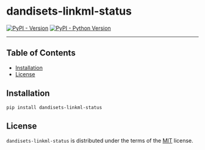 # dandisets-linkml-status

[![PyPI - Version](https://img.shields.io/pypi/v/dandisets-linkml-status.svg)](https://pypi.org/project/dandisets-linkml-status)
[![PyPI - Python Version](https://img.shields.io/pypi/pyversions/dandisets-linkml-status.svg)](https://pypi.org/project/dandisets-linkml-status)

-----

## Table of Contents

- [Installation](#installation)
- [License](#license)

## Installation

```console
pip install dandisets-linkml-status
```

## License


[//]: # (todo: make sure this is the correct license. Update LICENSE.TXT accordingly as well)

`dandisets-linkml-status` is distributed under the terms of the [MIT](https://spdx.org/licenses/MIT.html) license.
